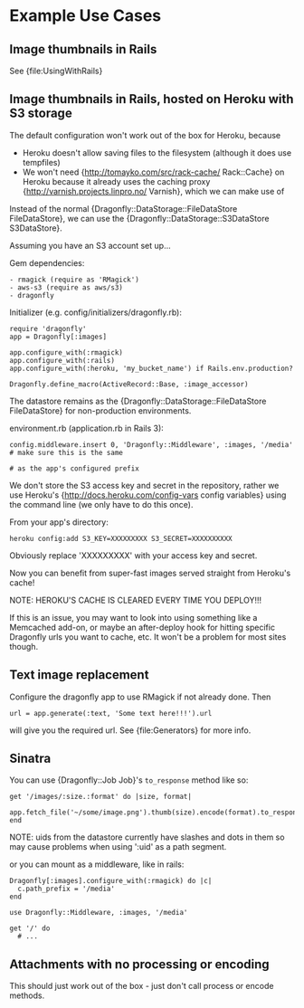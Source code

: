 Example Use Cases
=================

Image thumbnails in Rails
-------------------------
See {file:UsingWithRails}

Image thumbnails in Rails, hosted on Heroku with S3 storage
-----------------------------------------------------------
The default configuration won't work out of the box for Heroku, because

- Heroku doesn't allow saving files to the filesystem (although it does use tempfiles)
- We won't need {http://tomayko.com/src/rack-cache/ Rack::Cache} on Heroku because it already uses the caching proxy {http://varnish.projects.linpro.no/ Varnish}, which we can make use of

Instead of the normal {Dragonfly::DataStorage::FileDataStore FileDataStore}, we can use the {Dragonfly::DataStorage::S3DataStore S3DataStore}.

Assuming you have an S3 account set up...

Gem dependencies:

    - rmagick (require as 'RMagick')
    - aws-s3 (require as aws/s3)
    - dragonfly

Initializer (e.g. config/initializers/dragonfly.rb):

    require 'dragonfly'
    app = Dragonfly[:images]

    app.configure_with(:rmagick)
    app.configure_with(:rails)
    app.configure_with(:heroku, 'my_bucket_name') if Rails.env.production?

    Dragonfly.define_macro(ActiveRecord::Base, :image_accessor)

The datastore remains as the {Dragonfly::DataStorage::FileDataStore FileDataStore} for non-production environments.

environment.rb (application.rb in Rails 3):

    config.middleware.insert 0, 'Dragonfly::Middleware', :images, '/media'  # make sure this is the same
                                                                            # as the app's configured prefix

We don't store the S3 access key and secret in the repository, rather we use Heroku's
{http://docs.heroku.com/config-vars config variables} using the command line (we only have to do this once).

From your app's directory:

    heroku config:add S3_KEY=XXXXXXXXX S3_SECRET=XXXXXXXXXX

Obviously replace 'XXXXXXXXX' with your access key and secret.

Now you can benefit from super-fast images served straight from Heroku's cache!

NOTE: HEROKU'S CACHE IS CLEARED EVERY TIME YOU DEPLOY!!!

If this is an issue, you may want to look into using something like a Memcached add-on, or maybe an after-deploy hook for hitting specific Dragonfly urls you want to cache, etc.
It won't be a problem for most sites though.


Text image replacement
----------------------
Configure the dragonfly app to use RMagick if not already done. Then

    url = app.generate(:text, 'Some text here!!!').url

will give you the required url. See {file:Generators} for more info.


Sinatra
-------
You can use {Dragonfly::Job Job}'s `to_response` method like so:

    get '/images/:size.:format' do |size, format|
      app.fetch_file('~/some/image.png').thumb(size).encode(format).to_response
    end

NOTE: uids from the datastore currently have slashes and dots in them so may cause problems when using ':uid' as
a path segment.

or you can mount as a middleware, like in rails:

    Dragonfly[:images].configure_with(:rmagick) do |c|
      c.path_prefix = '/media'
    end

    use Dragonfly::Middleware, :images, '/media'

    get '/' do
      # ...

Attachments with no processing or encoding
------------------------------------------
This should just work out of the box - just don't call process or encode methods.
